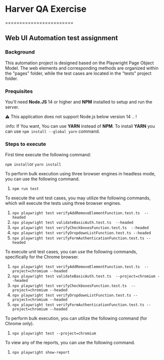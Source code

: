 # Harver QA Exercise
========================

## Web UI Automation test assignment

### Background

This automation project is designed based on the Playwright Page Object Model. The web elements and corresponding methods are organized within the "pages" folder, while the test cases are located in the "tests" project folder.

### Prequisites

You'll need **Node.JS** 14 or higher and **NPM** installed to setup and run the server.

:warning: This application does not support Node.js below version 14 .. !

:info: If You want, You can use **YARN** instead of **NPM**. To install **YARN** you can use `npm install --global yarn` command.

### Steps to execute

First time execute the following command:

`npm install`or `yarn install`

To perform bulk execution using three browser engines in headless mode, you can use the following command.

1. `npm run test`

To execute the unit test cases, you may utilize the following commands, which will execute the tests using three browser engines.

1. `npx playwright test verifyAddRemoveElementFunction.test.ts  --headed`
2. `npx playwright test validateBasicAuth.test.ts  --headed`
3. `npx playwright test verifyCheckboxesFunction.test.ts  --headed`
4. `npx playwright test verifyDropdownListFunction.test.ts --headed`
5. `npx playwright test verifyFormAuthenticationFunction.test.ts --headed`

To execute unit test cases, you can use the following commands, specifically for the Chrome browser.

1. `npx playwright test verifyAddRemoveElementFunction.test.ts  --project=chromium --headed`
2. `npx playwright test validateBasicAuth.test.ts  --project=chromium --headed`
3. `npx playwright test verifyCheckboxesFunction.test.ts  --project=chromium --headed`
4. `npx playwright test verifyDropdownListFunction.test.ts --project=chromium --headed`
5. `npx playwright test verifyFormAuthenticationFunction.test.ts --project=chromium --headed`

To perform bulk execution, you can utilize the following command (for Chrome only).

1. `npx playwright test --project=chromium`

To view any of the reports, you can use the following command.

1. `npx playwright show-report`